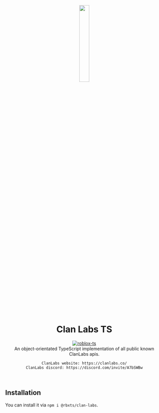 <div align="center"><img width=25% src="https://clanlabs.co/resources/logo.png"></div>
<h1 align="center">Clan Labs TS</h1>
<div align="center">
    <a href="https://github.com/roblox-ts/roblox-ts">
		<img src="https://img.shields.io/badge/github-roblox_typescript-red.svg" alt="roblox-ts"></img>
	</a>
</div>

<div align="center">
	An object-orientated TypeScript implementation of all public known ClanLabs apis.

    ClanLabs website: https://clanlabs.co/
    ClanLabs discord: https://discord.com/invite/A7bSWBw

</div>

<div>&nbsp;</div>

## Installation

You can install it via `npm i @rbxts/clan-labs`.
